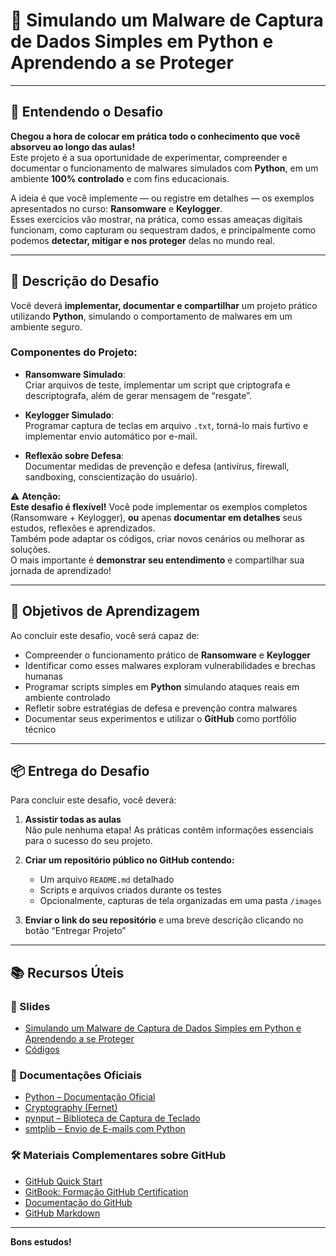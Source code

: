 # 🐍 Simulando um Malware de Captura de Dados Simples em Python e Aprendendo a se Proteger

---

## 🚀 Entendendo o Desafio

**Chegou a hora de colocar em prática todo o conhecimento que você absorveu ao longo das aulas!**  
Este projeto é a sua oportunidade de experimentar, compreender e documentar o funcionamento de malwares simulados com **Python**, em um ambiente **100% controlado** e com fins educacionais.

A ideia é que você implemente — ou registre em detalhes — os exemplos apresentados no curso: **Ransomware** e **Keylogger**.  
Esses exercícios vão mostrar, na prática, como essas ameaças digitais funcionam, como capturam ou sequestram dados, e principalmente como podemos **detectar, mitigar e nos proteger** delas no mundo real.

---

## 🧪 Descrição do Desafio

Você deverá **implementar, documentar e compartilhar** um projeto prático utilizando **Python**, simulando o comportamento de malwares em um ambiente seguro.

### Componentes do Projeto:

- **Ransomware Simulado**:  
  Criar arquivos de teste, implementar um script que criptografa e descriptografa, além de gerar mensagem de “resgate”.

- **Keylogger Simulado**:  
  Programar captura de teclas em arquivo `.txt`, torná-lo mais furtivo e implementar envio automático por e-mail.

- **Reflexão sobre Defesa**:  
  Documentar medidas de prevenção e defesa (antivírus, firewall, sandboxing, conscientização do usuário).

⚠️ **Atenção:**  
**Este desafio é flexível!** Você pode implementar os exemplos completos (Ransomware + Keylogger), **ou** apenas **documentar em detalhes** seus estudos, reflexões e aprendizados.  
Também pode adaptar os códigos, criar novos cenários ou melhorar as soluções.  
O mais importante é **demonstrar seu entendimento** e compartilhar sua jornada de aprendizado!

---

## 🎯 Objetivos de Aprendizagem

Ao concluir este desafio, você será capaz de:

- Compreender o funcionamento prático de **Ransomware** e **Keylogger**
- Identificar como esses malwares exploram vulnerabilidades e brechas humanas
- Programar scripts simples em **Python** simulando ataques reais em ambiente controlado
- Refletir sobre estratégias de defesa e prevenção contra malwares
- Documentar seus experimentos e utilizar o **GitHub** como portfólio técnico

---

## 📦 Entrega do Desafio

Para concluir este desafio, você deverá:

1. **Assistir todas as aulas**  
   Não pule nenhuma etapa! As práticas contêm informações essenciais para o sucesso do seu projeto.

2. **Criar um repositório público no GitHub contendo:**
   - Um arquivo `README.md` detalhado
   - Scripts e arquivos criados durante os testes
   - Opcionalmente, capturas de tela organizadas em uma pasta `/images`

3. **Enviar o link do seu repositório** e uma breve descrição clicando no botão “Entregar Projeto”

---

## 📚 Recursos Úteis

### 📑 Slides

- [Simulando um Malware de Captura de Dados Simples em Python e Aprendendo a se Proteger](https://hermes.dio.me/files/assets/650964f8-ee9d-411f-8b6b-bcbb2c66177e.pdf)
- [Códigos](https://hermes.dio.me/files/assets/440f5d2f-9bfb-41f6-9df8-a81c563e810d.zip)

### 🧰 Documentações Oficiais

- [Python – Documentação Oficial](https://docs.python.org/3/)
- [Cryptography (Fernet)](https://cryptography.io/)
- [pynput – Biblioteca de Captura de Teclado](https://pypi.org/project/pynput/)
- [smtplib – Envio de E-mails com Python](https://docs.python.org/3/library/smtplib.html)

### 🛠️ Materiais Complementares sobre GitHub

- [GitHub Quick Start](https://github.com/digitalinnovationone/github-quickstart)
- [GitBook: Formação GitHub Certification](https://aline-antunes.gitbook.io/formacao-fundamentos-github)
- [Documentação do GitHub](https://docs.github.com/)
- [GitHub Markdown](https://docs.github.com/pt/get-started/writing-on-github/getting-started-with-writing-and-formatting-on-github/basic-writing-and-formatting-syntax)

---

**Bons estudos!**